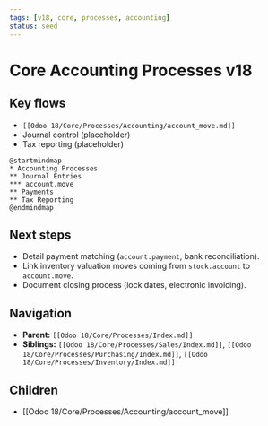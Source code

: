 ```yaml
---
tags: [v18, core, processes, accounting]
status: seed
---
```

# Core Accounting Processes v18

## Key flows
- `[[Odoo 18/Core/Processes/Accounting/account_move.md]]`
- Journal control (placeholder)
- Tax reporting (placeholder)

```plantuml
@startmindmap
* Accounting Processes
** Journal Entries
*** account.move
** Payments
** Tax Reporting
@endmindmap
```

## Next steps
- Detail payment matching (`account.payment`, bank reconciliation).
- Link inventory valuation moves coming from `stock.account` to `account.move`.
- Document closing process (lock dates, electronic invoicing).

## Navigation
- **Parent:** `[[Odoo 18/Core/Processes/Index.md]]`
- **Siblings:** `[[Odoo 18/Core/Processes/Sales/Index.md]]`, `[[Odoo 18/Core/Processes/Purchasing/Index.md]]`, `[[Odoo 18/Core/Processes/Inventory/Index.md]]`


## Children
- [[Odoo 18/Core/Processes/Accounting/account_move]]